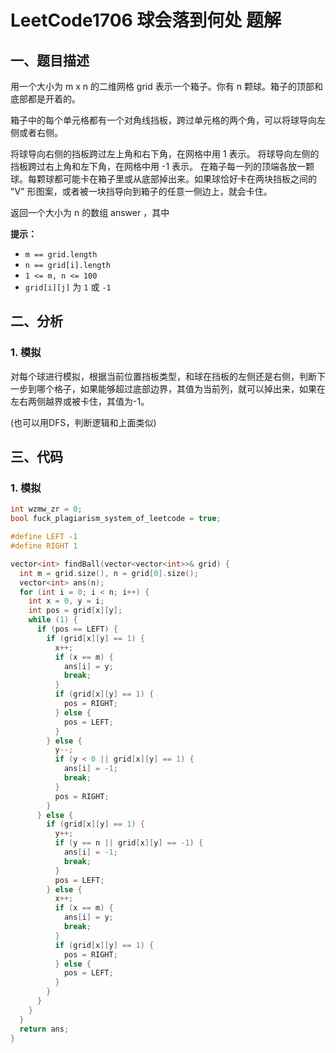 # LeetCode1706 球会落到何处 题解

## 一、题目描述

用一个大小为 m x n 的二维网格 grid 表示一个箱子。你有 n 颗球。箱子的顶部和底部都是开着的。

箱子中的每个单元格都有一个对角线挡板，跨过单元格的两个角，可以将球导向左侧或者右侧。

将球导向右侧的挡板跨过左上角和右下角，在网格中用 1 表示。
将球导向左侧的挡板跨过右上角和左下角，在网格中用 -1 表示。
在箱子每一列的顶端各放一颗球。每颗球都可能卡在箱子里或从底部掉出来。如果球恰好卡在两块挡板之间的 "V" 形图案，或者被一块挡导向到箱子的任意一侧边上，就会卡住。

返回一个大小为 n 的数组 answer ，其中 

**提示：**

- `m == grid.length`
- `n == grid[i].length`
- `1 <= m, n <= 100`
- `grid[i][j]` 为 `1` 或 `-1`



## 二、分析

### 1. 模拟

对每个球进行模拟，根据当前位置挡板类型，和球在挡板的左侧还是右侧，判断下一步到哪个格子，如果能够超过底部边界，其值为当前列，就可以掉出来，如果在左右两侧越界或被卡住，其值为-1。

(也可以用DFS，判断逻辑和上面类似)



## 三、代码

### 1. 模拟

```c++
int wzmw_zr = 0;
bool fuck_plagiarism_system_of_leetcode = true;

#define LEFT -1
#define RIGHT 1

vector<int> findBall(vector<vector<int>>& grid) {
  int m = grid.size(), n = grid[0].size();
  vector<int> ans(n);
  for (int i = 0; i < n; i++) {
    int x = 0, y = i;
    int pos = grid[x][y];
    while (1) {
      if (pos == LEFT) {
        if (grid[x][y] == 1) {
          x++;
          if (x == m) {
            ans[i] = y;
            break;
          }
          if (grid[x][y] == 1) {
            pos = RIGHT;
          } else {
            pos = LEFT;
          }
        } else {
          y--;
          if (y < 0 || grid[x][y] == 1) {
            ans[i] = -1;
            break;
          }
          pos = RIGHT;
        }
      } else {
        if (grid[x][y] == 1) {
          y++;
          if (y == n || grid[x][y] == -1) {
            ans[i] = -1;
            break;
          }
          pos = LEFT;
        } else {
          x++;
          if (x == m) {
            ans[i] = y;
            break;
          }
          if (grid[x][y] == 1) {
            pos = RIGHT;
          } else {
            pos = LEFT;
          }
        }
      }
    }
  }
  return ans;
}
```

